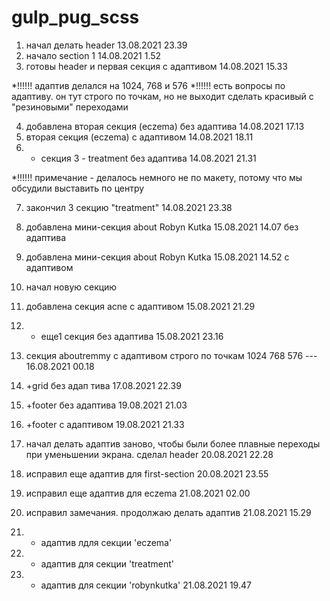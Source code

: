 # gulp_pug_scss

1) начал делать header 13.08.2021 23.39
2) начало section 1 14.08.2021 1.52
3) готовы header и первая секция с адаптивом 14.08.2021 15.33

*!!!!!! адаптив делался на 1024, 768 и 576 
*!!!!!! есть вопросы по адаптиву. он тут строго по точкам, но не выходит сделать красивый с "резиновыми" переходами

4) добавлена вторая секция (eczema) без адаптива 14.08.2021 17.13
5) вторая секция (eczema) c адаптивом 14.08.2021 18.11
6) + секция 3 - treatment без адаптива 14.08.2021 21.31

*!!!!!! примечание - делалось немного не по макету, потому что мы обсудили выставить по центру

7) закончил 3 секцию "treatment" 14.08.2021 23.38

8) добавлена мини-секция about Robyn Kutka 15.08.2021 14.07  без адаптива
9) добавлена мини-секция about Robyn Kutka 15.08.2021 14.52  c адаптивом

10) начал новую секцию


11) добавлена секция acne с адаптивом 15.08.2021 21.29

12) + еще1 секция без адаптива 15.08.2021 23.16

13) секция aboutremmy с адаптивом строго по точкам 1024 768 576 --- 16.08.2021 00.18

14) +grid без адап тива 17.08.2021 22.39

15) +footer без адаптива 19.08.2021 21.03

16) +footer с адаптивом 19.08.2021 21.33

17) начал делать адаптив заново, чтобы были более плавные переходы при уменьшении экрана.  сделал header 20.08.2021 22.28

18) исправил еще адаптив для first-section 20.08.2021 23.55

19) исправил еще адаптив для eczema 21.08.2021 02.00
20) исправил замечания. продолжаю делать адаптив 21.08.2021 15.29

21) + адаптив лдля секции 'eczema'
22) + адаптив для секции 'treatment'
22) + адаптив для секции 'robynkutka' 21.08.2021 19.47
